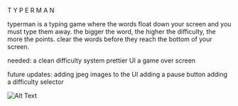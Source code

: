 T Y P E R M A N

typerman is a typing game where the words float down your screen and you must type them away. the bigger 
the word, the higher the difficulty, the more the points. clear the words before they reach the bottom of your screen.

needed: a clean difficulty system
        prettier UI
        a game over screen
        
future updates: adding jpeg images to the UI
                adding a pause button
                adding a difficulty selector
                
                
                
![Alt Text](https://github.com/corykacal/Boggle-Solver/blob/master/solving.gif?raw=true)
